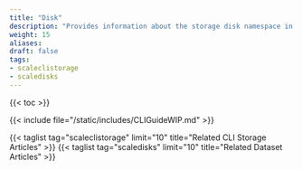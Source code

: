 ```yaml
---
title: "Disk"
description: "Provides information about the storage disk namespace in the TrueNAS CLI. Includes command syntax and common commands."
weight: 15
aliases:
draft: false
tags:
- scaleclistorage
- scaledisks
---
```


{{< toc >}}

{{< include file="/static/includes/CLIGuideWIP.md" >}}

{{< taglist tag="scaleclistorage" limit="10" title="Related CLI Storage Articles" >}}
{{< taglist tag="scaledisks" limit="10" title="Related Dataset Articles" >}}